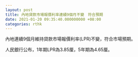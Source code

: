 ```yaml
---
layout: post
title: 內地貸款市場報價利率連續9個月不變　符合預期
date: 2021-01-20 09:35:40.000000000 +08:00
categories: rthk
---
```


內地連續9個月維持貸款市場報價利率(LPR)不變，符合市場預期。

人民銀行公布，1年期LPR為3.85厘，5年期為4.65厘。
